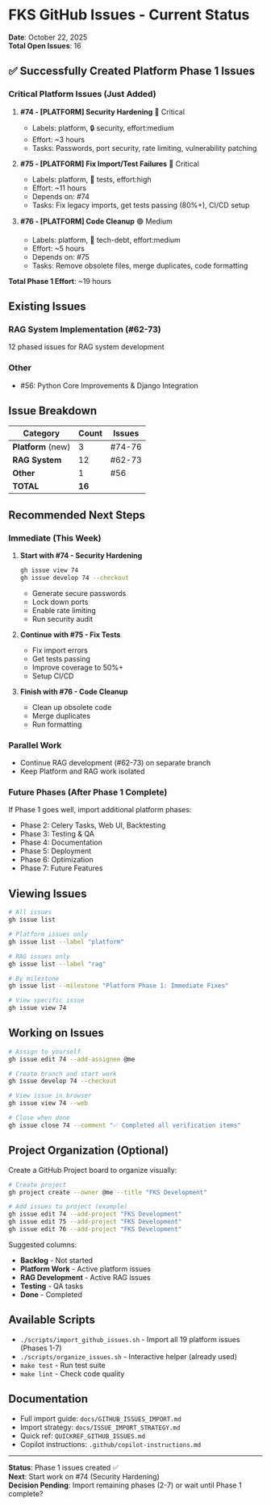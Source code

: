 # FKS GitHub Issues - Current Status

**Date**: October 22, 2025  
**Total Open Issues**: 16

## ✅ Successfully Created Platform Phase 1 Issues

### Critical Platform Issues (Just Added)

1. **#74 - [PLATFORM] Security Hardening** 🔴 Critical
   - Labels: platform, 🔒 security, effort:medium
   - Effort: ~3 hours
   - Tasks: Passwords, port security, rate limiting, vulnerability patching

2. **#75 - [PLATFORM] Fix Import/Test Failures** 🔴 Critical
   - Labels: platform, 🧪 tests, effort:high
   - Effort: ~11 hours
   - Depends on: #74
   - Tasks: Fix legacy imports, get tests passing (80%+), CI/CD setup

3. **#76 - [PLATFORM] Code Cleanup** 🟢 Medium
   - Labels: platform, 🧹 tech-debt, effort:medium
   - Effort: ~5 hours
   - Depends on: #75
   - Tasks: Remove obsolete files, merge duplicates, code formatting

**Total Phase 1 Effort**: ~19 hours

## Existing Issues

### RAG System Implementation (#62-73)
12 phased issues for RAG system development

### Other
- #56: Python Core Improvements & Django Integration

## Issue Breakdown

| Category | Count | Issues |
|----------|-------|--------|
| **Platform** (new) | 3 | #74-76 |
| **RAG System** | 12 | #62-73 |
| **Other** | 1 | #56 |
| **TOTAL** | **16** | |

## Recommended Next Steps

### Immediate (This Week)
1. **Start with #74 - Security Hardening**
   ```bash
   gh issue view 74
   gh issue develop 74 --checkout
   ```
   - Generate secure passwords
   - Lock down ports
   - Enable rate limiting
   - Run security audit

2. **Continue with #75 - Fix Tests**
   - Fix import errors
   - Get tests passing
   - Improve coverage to 50%+
   - Setup CI/CD

3. **Finish with #76 - Code Cleanup**
   - Clean up obsolete code
   - Merge duplicates
   - Run formatting

### Parallel Work
- Continue RAG development (#62-73) on separate branch
- Keep Platform and RAG work isolated

### Future Phases (After Phase 1 Complete)
If Phase 1 goes well, import additional platform phases:
- Phase 2: Celery Tasks, Web UI, Backtesting
- Phase 3: Testing & QA
- Phase 4: Documentation
- Phase 5: Deployment
- Phase 6: Optimization
- Phase 7: Future Features

## Viewing Issues

```bash
# All issues
gh issue list

# Platform issues only
gh issue list --label "platform"

# RAG issues only
gh issue list --label "rag"

# By milestone
gh issue list --milestone "Platform Phase 1: Immediate Fixes"

# View specific issue
gh issue view 74
```

## Working on Issues

```bash
# Assign to yourself
gh issue edit 74 --add-assignee @me

# Create branch and start work
gh issue develop 74 --checkout

# View issue in browser
gh issue view 74 --web

# Close when done
gh issue close 74 --comment "✅ Completed all verification items"
```

## Project Organization (Optional)

Create a GitHub Project board to organize visually:

```bash
# Create project
gh project create --owner @me --title "FKS Development"

# Add issues to project (example)
gh issue edit 74 --add-project "FKS Development"
gh issue edit 75 --add-project "FKS Development"
gh issue edit 76 --add-project "FKS Development"
```

Suggested columns:
- **Backlog** - Not started
- **Platform Work** - Active platform issues
- **RAG Development** - Active RAG issues
- **Testing** - QA tasks
- **Done** - Completed

## Available Scripts

- `./scripts/import_github_issues.sh` - Import all 19 platform issues (Phases 1-7)
- `./scripts/organize_issues.sh` - Interactive helper (already used)
- `make test` - Run test suite
- `make lint` - Check code quality

## Documentation

- Full import guide: `docs/GITHUB_ISSUES_IMPORT.md`
- Import strategy: `docs/ISSUE_IMPORT_STRATEGY.md`
- Quick ref: `QUICKREF_GITHUB_ISSUES.md`
- Copilot instructions: `.github/copilot-instructions.md`

---

**Status**: Phase 1 issues created ✅  
**Next**: Start work on #74 (Security Hardening)  
**Decision Pending**: Import remaining phases (2-7) or wait until Phase 1 complete?
